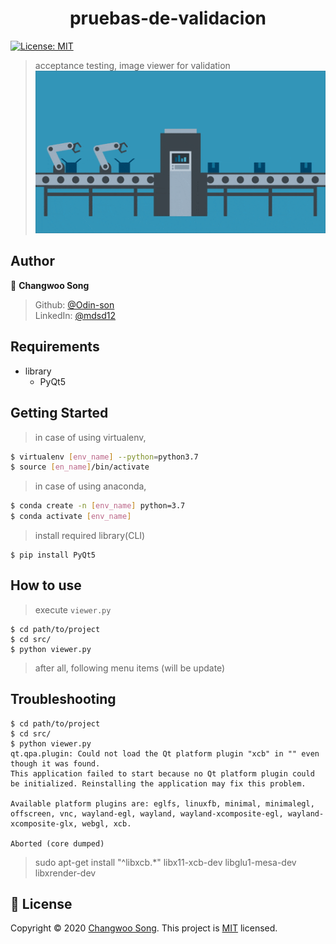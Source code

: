 <h1 align="center">pruebas-de-validacion</h1>
<p>
  <a href="https://github.com/Odin-son/pruebas-de-validacion/blob/main/LICENSE" target="_blank">
    <img alt="License: MIT" src="https://img.shields.io/badge/License-MIT-yellow.svg" />
  </a>
</p>

> acceptance testing, image viewer for validation
> ![test](etc/test.gif)
## Author

👤 **Changwoo Song**

> Github: [@Odin-son](https://github.com/Odin-son) <br>
> LinkedIn: [@mdsd12](https://linkedin.com/in/mdsd12)

## Requirements
* library
    * PyQt5

## Getting Started
> in case of using virtualenv,
```bash
$ virtualenv [env_name] --python=python3.7
$ source [en_name]/bin/activate
```
> in case of using anaconda,
```bash
$ conda create -n [env_name] python=3.7
$ conda activate [env_name]
```
> install required library(CLI)
```
$ pip install PyQt5 
```

## How to use
> execute `viewer.py`
```
$ cd path/to/project
$ cd src/
$ python viewer.py
```
> after all, following menu items (will be update)

## Troubleshooting
```
$ cd path/to/project
$ cd src/
$ python viewer.py 
qt.qpa.plugin: Could not load the Qt platform plugin "xcb" in "" even though it was found.
This application failed to start because no Qt platform plugin could be initialized. Reinstalling the application may fix this problem.

Available platform plugins are: eglfs, linuxfb, minimal, minimalegl, offscreen, vnc, wayland-egl, wayland, wayland-xcomposite-egl, wayland-xcomposite-glx, webgl, xcb.

Aborted (core dumped)
```
> sudo apt-get install "^libxcb.*" libx11-xcb-dev libglu1-mesa-dev libxrender-dev

## 📝 License

Copyright © 2020 [Changwoo Song](https://github.com/Odin-son).
This project is [MIT](https://github.com/Odin-son/pruebas-de-validacion/blob/main/LICENSE) licensed.
